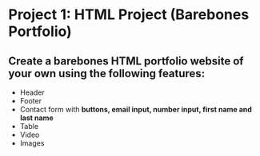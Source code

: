 # Project 1: HTML Project (Barebones Portfolio)
## Create a barebones HTML portfolio website of your own using the following features:
- Header
- Footer
- Contact form with **buttons, email input, number input, first name and last name**
- Table
- Video
- Images